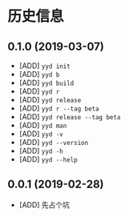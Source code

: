 # 历史信息
## 0.1.0 (2019-03-07)
* [ADD] `yyd init`
* [ADD] `yyd b`
* [ADD] `yyd build`
* [ADD] `yyd r`
* [ADD] `yyd release`
* [ADD] `yyd r --tag beta`
* [ADD] `yyd release --tag beta`
* [ADD] `yyd man`
* [ADD] `yyd -v`
* [ADD] `yyd --version`
* [ADD] `yyd -h`
* [ADD] `yyd --help`
## 0.0.1 (2019-02-28)
* [ADD] 先占个坑


